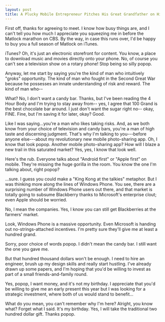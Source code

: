 ```yaml
---
layout: post
title: A Plucky Mobile Entrepreneur Pitches His Great Grandfather on His Instagram Clone
---
```


First off, thanks for agreeing to meet. I know how busy things are, and I can't tell you how much I appreciate you squeezing me in before the Matlock marathon on CBS. By the way, in case this runs over, I'd be happy to buy you a full season of Matlock on iTunes. 

iTunes? Oh, it's just an electronic storefront for content. You know, a place to download music and movies directly onto your phone. No, of course you can't see a television show on a rotary phone! Stop being so silly popop.

Anyway, let me start by saying you're the kind of man who intuitively "groks" opportunity. The kind of man who fought in the Second Great War because he possesses an innate understanding of risk and reward. The kind of man who--

What? No, I don't want a candy bar. Thanks, but I've been reading the 4 Hour Body and I'm trying to stay away from-- yes, I agree that 100 Grand is the best chocolate bar around. I just don't want the sugar right no-- okay, FINE. Fine, but I'm saving it for later, okay? Good.

Like I was saying...you're a man who likes taking risks. And, as we both know from your choice of television and candy bars, you're a man of high taste and discerning judgment. That's why I'm talking to you---before anyone else---about my revolutionary new mobile photo-sharing app. Oh, I know that look popop. Another mobile photo-sharing app? How will I blaze a new trail in this saturated market? Yes, yes, I know that look well.

Here's the rub. Everyone talks about "Android first" or "Apple first" on mobile. They're missing the huge gorilla in the room. You know the one I'm talking about, right popop?

...sure. I guess you could make a "King Kong at the talkies" metaphor. But I was thinking more along the lines of Windows Phone. You see, there are a surprising number of Windows Phone users out there, and that market is totally going to subsume Blackberry thanks to Microsoft's enterprise clout; even Apple should be worried.

No, I mean the companies. Yes, I know you can still get Blackberries at the farmers' market.

Look, Windows Phone is a massive opportunity. Even Microsoft is handing out no-strings-attached incentives. I'm pretty sure they'll give me at least a hundred grand.

Sorry, poor choice of words popop. I didn't mean the candy bar. I still want the one you gave me.

But that hundred thousand dollars won't be enough. I need to hire an engineer, brush up my design skills and really start hustling. I've already drawn up some papers, and I'm hoping that you'd be willing to invest as part of a small friends-and-family round.

Yes, popop, I want money, and it's not my birthday. I appreciate that you'd be willing to give me an early present this year but I was looking for a strategic investment, where both of us would stand to benefit...

What do you mean, you can't remember why I'm here? Alright, you know what? Forget what I said. It's my birthday. Yes, I will take the traditional two hundred dollar gift. Thanks popop.
